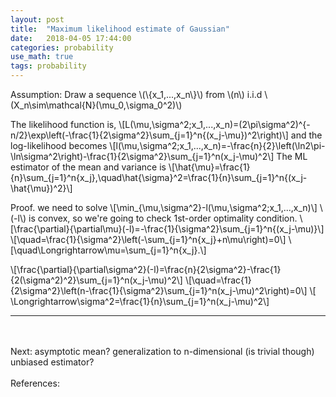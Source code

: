 ```yaml
---
layout: post
title:  "Maximum likelihood estimate of Gaussian"
date:   2018-04-05 17:44:00
categories: probability
use_math: true
tags: probability
---
```

Assumption: Draw a sequence \\(\\{x_1,...,x_n\\}\\) from  \\(n\\) i.i.d \\(X_n\sim\mathcal{N}(\mu_0,\sigma_0^2)\\)



The likelihood function is, \\[L(\mu,\sigma^2;x_1,...,x_n)=(2\pi\sigma^2)^{-n/2}\exp\left(-\frac{1}{2\sigma^2}\sum_{j=1}^n{(x_j-\mu})^2\right)\\] and the log-likelihood becomes \\[l(\mu,\sigma^2;x_1,...,x_n)=-\frac{n}{2}\left(\ln2\pi-\ln\sigma^2\right)-\frac{1}{2\sigma^2}\sum_{j=1}^n(x_j-\mu)^2\\] The ML estimator of the mean and variance is \\[\hat{\mu}=\frac{1}{n}\sum_{j=1}^n{x_j},\quad\hat{\sigma}^2=\frac{1}{n}\sum_{j=1}^n{(x_j-\hat{\mu})^2}\\]

Proof. we need to solve \\[\min_{\mu,\sigma^2}-l(\mu,\sigma^2;x_1,...,x_n)\\] \\(-l\\) is convex, so we're going to check 1st-order optimality condition. \\[\frac{\partial}{\partial\mu}(-l)=-\frac{1}{\sigma^2}\sum_{j=1}^n{(x_j-\mu)}\\] \\[\quad=\frac{1}{\sigma^2}\left(-\sum_{j=1}^n{x_j}+n\mu\right)=0\\] \\[\quad\Longrightarrow\mu=\sum_{j=1}^n{x_j}.\\]

\\[\frac{\partial}{\partial\sigma^2}(-l)=\frac{n}{2\sigma^2}-\frac{1}{2(\sigma^2)^2}\sum_{j=1}^n(x_j-\mu)^2\\] \\[\quad=\frac{1}{2\sigma^2}\left(n-\frac{1}{\sigma^2}\sum_{j=1}^n(x_j-\mu)^2\right)=0\\] \\[ \Longrightarrow\sigma^2=\frac{1}{n}\sum_{j=1}^n(x_j-\mu)^2\\]


<hr>
<br/><br/>
Next:
asymptotic mean?  
generalization to n-dimensional (is trivial though)  
unbiased estimator?  
<br/><br/>
References:  